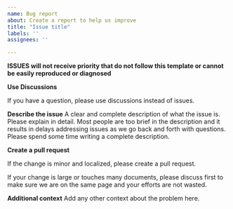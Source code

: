 ```yaml
---
name: Bug report
about: Create a report to help us improve
title: "Issue title"
labels: ''
assignees: ''

---
```


**ISSUES will not receive priority that do not follow this template or cannot be easily reproduced or diagnosed**

**Use Discussions**

If you have a question, please use discussions instead of issues.

**Describe the issue**
A clear and complete description of what the issue is. Please explain in detail. Most people are too brief in the description and it results in delays addressing issues as we go back and forth with questions. Please spend some time writing a complete description.

**Create a pull request**

If the change is minor and localized, please create a pull request.

If your change is large or touches many documents, please discuss first to make sure we are on the same page and your efforts are not wasted.

**Additional context**
Add any other context about the problem here.
